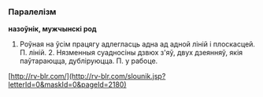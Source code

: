 ### Паралелізм
**назоўнік, мужчынскі род**

1. Роўная на ўсім працягу адлегласць адна ад адной ліній і плоскасцей. П. ліній. 2. Нязменныя суадносіны дзвюх з'яў, двух дзеянняў, якія паўтараюцца, дубліруюцца. П. у рабоце.

<a rel="author">[http://rv-blr.com/](http://rv-blr.com/slounik.jsp?letterId=0&maskId=0&pageId=2180)</a>
